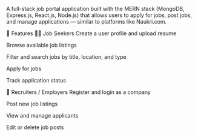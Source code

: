 A full-stack job portal application built with the MERN stack (MongoDB, Express.js, React.js, Node.js) that allows users to apply for jobs, post jobs, and manage applications — similar to platforms like Naukri.com.

🔗 Features
👩‍💼 Job Seekers
Create a user profile and upload resume

Browse available job listings

Filter and search jobs by title, location, and type

Apply for jobs

Track application status

🏢 Recruiters / Employers
Register and login as a company

Post new job listings

View and manage applicants

Edit or delete job posts

